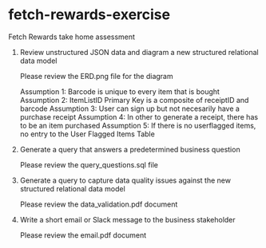 # fetch-rewards-exercise
Fetch Rewards take home assessment 

1. Review unstructured JSON data and diagram a new structured relational data model

    Please review the ERD.png file for the diagram

    Assumption 1: Barcode is unique to every item that is bought
    Assumption 2: ItemListID Primary Key is a composite of receiptID and barcode
    Assumption 3: User can sign up but not necesarily have a purchase receipt
    Assumption 4: In other to generate a receipt, there has to be an item purchased
    Assumption 5: If there is no userflagged items, no entry to the User Flagged Items Table

2. Generate a query that answers a predetermined business question 

    Please review the query_questions.sql file

3. Generate a query to capture data quality issues against the new structured relational data model

    Please review the data_validation.pdf document

4. Write a short email or Slack message to the business stakeholder

    Please review the email.pdf document
